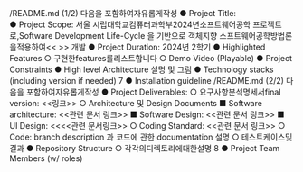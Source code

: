 /README.md (1/2) 다음을 포함하여자유롭게작성
● Project Title:  
● Project Scope: 서울 시립대학교컴퓨터과학부2024년소프트웨어공학
프로젝트로,Software Development Life-Cycle 을 기반으로 객체지향
소프트웨어공학방법론을적용하여<< >> 개발
● Project Duration: 2024년 2학기
● Highlighted Features 
○ 구현한features를리스트합니다
○ Demo Video (Playable) 
● Project Constraints
 ● High level Architecture 설명 및 그림
● Technology stacks (including version if needed) 
7
 ● Installation guideline
/README.md (2/2) 다음을 포함하여자유롭게작성
● Project Deliverables: 
○ 요구사항분석명세서final version: <<링크>>
 ○ Architecture 및 Design Documents
 ■ Software architecture: <<관련 문서 링크>>
 ■ Software Design:  <<관련 문서 링크>>
 ■ UI Design: <<<<관련 문서링크>>
 ○ Coding Standard: <<관련 문서 링크>>
 ○ Code: branch description 과 코드에 관한 documentation 설명
○ 테스트케이스및결과
● Repository Structure 
○ 각각의디렉토리에대한설명
8
 ● Project Team Members  (w/ roles) 
